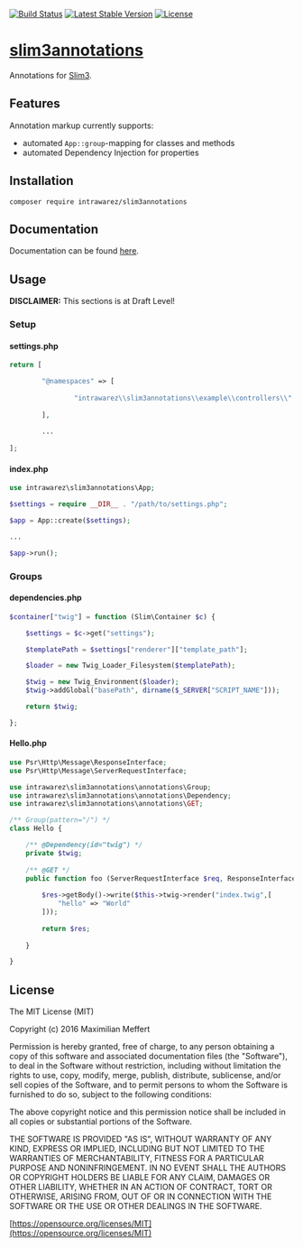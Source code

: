 [![Build Status](https://travis-ci.org/IntraWarez/slim3annotations.svg?branch=master)](https://travis-ci.org/IntraWarez/slim3annotations)
[![Latest Stable Version](https://poser.pugx.org/intrawarez/slim3annotations/v/stable)](https://packagist.org/packages/intrawarez/slim3annotations)
[![License](https://poser.pugx.org/intrawarez/slim3annotations/license)](https://packagist.org/packages/intrawarez/slim3annotations)


# [slim3annotations](https://intrawarez.github.io/slim3annotations/)
Annotations for [Slim3](http://www.slimframework.com/).

## Features

Annotation markup currently supports:
- automated ```App::group```-mapping for classes and methods
- automated Dependency Injection for properties

## Installation

```
composer require intrawarez/slim3annotations
```

## Documentation

Documentation can be found [here](http://intrawarez.github.io/slim3annotations/docs/).

## Usage

**DISCLAIMER:** This sections is at Draft Level!

### Setup

#### settings.php
```php
return [

		"@namespaces" => [
				
				"intrawarez\\slim3annotations\\example\\controllers\\" => __DIR__."/controllers"
				
		],
		
		...
		
];
```

#### index.php
```php
use intrawarez\slim3annotations\App;

$settings = require __DIR__ . "/path/to/settings.php";

$app = App::create($settings);

...

$app->run();
```

### Groups

#### dependencies.php
```php
$container["twig"] = function (Slim\Container $c) {

	$settings = $c->get("settings");

	$templatePath = $settings["renderer"]["template_path"];

	$loader = new Twig_Loader_Filesystem($templatePath);

	$twig = new Twig_Environment($loader);
	$twig->addGlobal("basePath", dirname($_SERVER["SCRIPT_NAME"]));

	return $twig;

};
```

#### Hello.php
```php
use Psr\Http\Message\ResponseInterface;
use Psr\Http\Message\ServerRequestInterface;

use intrawarez\slim3annotations\annotations\Group;
use intrawarez\slim3annotations\annotations\Dependency;
use intrawarez\slim3annotations\annotations\GET;

/** Group(pattern="/") */
class Hello {

	/** @Dependency(id="twig") */
	private $twig;
	
	/** @GET */   
	public function foo (ServerRequestInterface $req, ResponseInterface $res, array $args) {
		
		$res->getBody()->write($this->twig->render("index.twig",[
			"hello" => "World"
		]));
			
		return $res;
		
	}

}

```


## License

The MIT License (MIT)

Copyright (c) 2016 Maximilian Meffert

Permission is hereby granted, free of charge, to any person obtaining a copy of this software and associated documentation files (the "Software"), to deal in the Software without restriction, including without limitation the rights to use, copy, modify, merge, publish, distribute, sublicense, and/or sell copies of the Software, and to permit persons to whom the Software is furnished to do so, subject to the following conditions:

The above copyright notice and this permission notice shall be included in all copies or substantial portions of the Software.

THE SOFTWARE IS PROVIDED "AS IS", WITHOUT WARRANTY OF ANY KIND, EXPRESS OR IMPLIED, INCLUDING BUT NOT LIMITED TO THE WARRANTIES OF MERCHANTABILITY, FITNESS FOR A PARTICULAR PURPOSE AND NONINFRINGEMENT. IN NO EVENT SHALL THE AUTHORS OR COPYRIGHT HOLDERS BE LIABLE FOR ANY CLAIM, DAMAGES OR OTHER LIABILITY, WHETHER IN AN ACTION OF CONTRACT, TORT OR OTHERWISE, ARISING FROM, OUT OF OR IN CONNECTION WITH THE SOFTWARE OR THE USE OR OTHER DEALINGS IN THE SOFTWARE.

[https://opensource.org/licenses/MIT](https://opensource.org/licenses/MIT)

